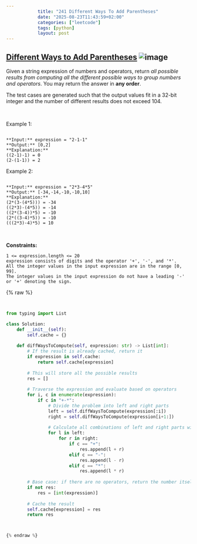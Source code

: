 ```yaml
---
            title: "241 Different Ways To Add Parentheses"
            date: "2025-08-23T11:43:59+02:00"
            categories: ["leetcode"]
            tags: [python]
            layout: post
---
```

            
## [Different Ways to Add Parentheses](https://leetcode.com/problems/different-ways-to-add-parentheses) ![image](https://img.shields.io/badge/Difficulty-Medium-orange)

Given a string expression of numbers and operators, return *all possible results from computing all the different possible ways to group numbers and operators*. You may return the answer in **any order**.

The test cases are generated such that the output values fit in a 32-bit integer and the number of different results does not exceed 104.

 

Example 1:

```

**Input:** expression = "2-1-1"
**Output:** [0,2]
**Explanation:**
((2-1)-1) = 0 
(2-(1-1)) = 2

```

Example 2:

```

**Input:** expression = "2*3-4*5"
**Output:** [-34,-14,-10,-10,10]
**Explanation:**
(2*(3-(4*5))) = -34 
((2*3)-(4*5)) = -14 
((2*(3-4))*5) = -10 
(2*((3-4)*5)) = -10 
(((2*3)-4)*5) = 10

```

 

**Constraints:**

	1 <= expression.length <= 20
	expression consists of digits and the operator '+', '-', and '*'.
	All the integer values in the input expression are in the range [0, 99].
	The integer values in the input expression do not have a leading '-' or '+' denoting the sign.

{% raw %}


```python


from typing import List

class Solution:
    def __init__(self):
        self.cache = {}
    
    def diffWaysToCompute(self, expression: str) -> List[int]:
        # If the result is already cached, return it
        if expression in self.cache:
            return self.cache[expression]
        
        # This will store all the possible results
        res = []
        
        # Traverse the expression and evaluate based on operators
        for i, c in enumerate(expression):
            if c in "+-*":
                # Divide the problem into left and right parts
                left = self.diffWaysToCompute(expression[:i])
                right = self.diffWaysToCompute(expression[i+1:])
                
                # Calculate all combinations of left and right parts with the current operator
                for l in left:
                    for r in right:
                        if c == "+":
                            res.append(l + r)
                        elif c == "-":
                            res.append(l - r)
                        elif c == "*":
                            res.append(l * r)
        
        # Base case: if there are no operators, return the number itself
        if not res:
            res = [int(expression)]
        
        # Cache the result
        self.cache[expression] = res
        return res



{% endraw %}
```
